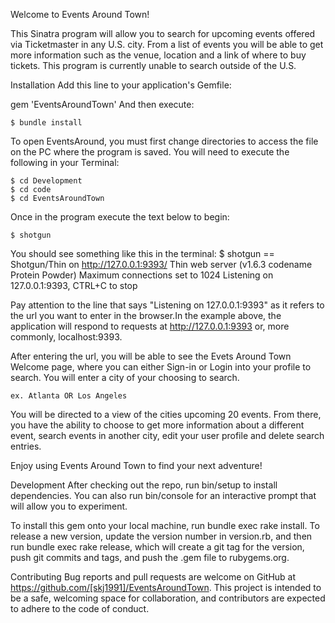 Welcome to Events Around Town! 

This Sinatra program will allow you to search for upcoming events offered via Ticketmaster in any U.S. city. From a list of events you will be able to get more information such as the venue, location and a link of where to buy tickets. This program is currently unable to search outside of the U.S.

Installation Add this line to your application's Gemfile:

gem 'EventsAroundTown' And then execute:

    $ bundle install 

To open EventsAround, you must first change directories to access the file on the PC where the program is saved. You will need to execute the following in your Terminal:

    $ cd Development 
    $ cd code 
    $ cd EventsAroundTown 

Once in the program execute the text below to begin:

    $ shotgun

You should see something like this in the terminal:
    $ shotgun
    == Shotgun/Thin on http://127.0.0.1:9393/
    Thin web server (v1.6.3 codename Protein Powder)
    Maximum connections set to 1024
    Listening on 127.0.0.1:9393, CTRL+C to stop

Pay attention to the line that says "Listening on 127.0.0.1:9393" as it refers to the url you want to enter in the browser.In the example above, the application will respond to requests at http://127.0.0.1:9393 or, more commonly, localhost:9393.

After entering the url, you will be able to see the Evets Around Town Welcome page, where you can either Sign-in or Login into your profile to search. You will enter a city of your choosing to search.

    ex. Atlanta OR Los Angeles 

You will be directed to a view of the cities upcoming 20 events. From there, you have the ability to choose to get more information about a different event, search events in another city, edit your user profile and delete search entries.

Enjoy using Events Around Town to find your next adventure!






Development After checking out the repo, run bin/setup to install dependencies. You can also run bin/console for an interactive prompt that will allow you to experiment.

To install this gem onto your local machine, run bundle exec rake install. To release a new version, update the version number in version.rb, and then run bundle exec rake release, which will create a git tag for the version, push git commits and tags, and push the .gem file to rubygems.org.

Contributing Bug reports and pull requests are welcome on GitHub at https://github.com/[skj1991]/EventsAroundTown. This project is intended to be a safe, welcoming space for collaboration, and contributors are expected to adhere to the code of conduct.